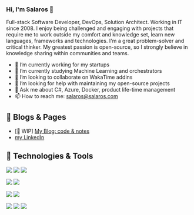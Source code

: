 ### Hi, I'm Salaros 👋

Full-stack Software Developer, DevOps, Solution Architect. Working in IT since 2008.
I enjoy being challenged and engaging with projects that require me to work outside my comfort and knowledge set, learn new languages, frameworks and technologies. 
I'm a great problem-solver and critical thinker. 
My greatest passion is open-source, so I strongly believe in knowledge sharing within communities and teams.

- 🔭 I’m currently working for my startups
- 🌱 I’m currently studying Machine Learning and orchestrators
- 👯 I’m looking to collaborate on WakaTime addins
- 🤔 I’m looking for help with maintaining my open-source projects
- 💬 Ask me about C#, Azure, Docker, product life-time management
- 📫 How to reach me: salaros@salaros.com

## 📝 Blogs & Pages

- [🚧 WIP] [My Blog: code & notes](https://www.salaros.com/)
- [my LinkedIn](https://www.linkedin.com/in/salaros/)

## 🔧 Technologies & Tools

![](https://img.shields.io/badge/ASP.NET%20Blazor-dotnet-informational?style=flat&logo=dotnet&logoColor=white&color=6aa6f8)
![](https://img.shields.io/badge/ES6%20Vue.js-JavaScript-informational?style=flat&logo=javascript&logoColor=white&color=6aa6f8)
![](https://img.shields.io/badge/Wordpress%20Yii2-PHP-informational?style=flat&logo=php&logoColor=white&color=6aa6f8)

![](https://img.shields.io/badge/Shell-Bash-informational?style=flat&logo=gnu-bash&logoColor=white&color=6aa6f8)
![](https://img.shields.io/badge/OS-Linux-informational?style=flat&logo=linux&logoColor=white&color=6aa6f8)

![](https://img.shields.io/badge/DB-PostgreSQL-informational?style=flat&logo=postgresql&logoColor=white&color=6aa6f8)
![](https://img.shields.io/badge/DB-MySQL-informational?style=flat&logo=mysql&logoColor=white&color=f29111)

![](https://img.shields.io/badge/Docker%20Compose-Docker-informational?style=flat&logo=docker&logoColor=white&color=6aa6f8)
![](https://img.shields.io/badge/Azure%20Google-Kubernetes-informational?style=flat&logo=kubernetes&logoColor=white&color=6aa6f8)
![](https://img.shields.io/badge/Shell-Makefile-informational?style=flat&logo=cmake&logoColor=white&color=E95420)
